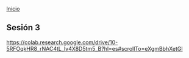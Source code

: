 <!-- No borrar o modificar -->
[Inicio](./index.md)

## Sesión 3 


<!-- Su documentación aquí -->

https://colab.research.google.com/drive/10-5RFOqkHR8_rNAC4tL_lv4X8D5tm5_B?hl=es#scrollTo=eXgmBbhXetGl 




